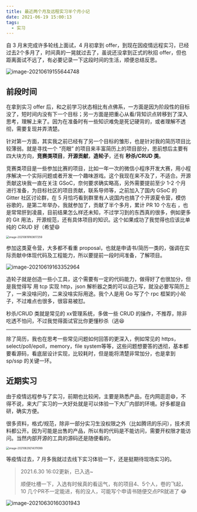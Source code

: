 ```yaml
---
title: 最近两个月及远程实习半个月小记
date: 2021-06-19 15:00:13
tags:
  - 实习
---
```


自 3 月末完成许多轮线上面试，4 月初拿到 offer，到现在因疫情远程实习，已经过去2个多月了，时间真的一晃就过去了，虽说还没拿到正式的秋招 offer，但也距离面试不远了，有必要记录一下这段时间的生活，顺便总结反思。

![image-20210619155644748](https://blogimagee.oss-cn-beijing.aliyuncs.com/images/image-20210619155644748.png)

## 前段时间

在拿到实习 offer 后，和之前学习状态相比有点佛系，一方面是因为阶段性的目标没了，短时间内没有下一个目标；另一方面是把重心从看/背知识点转移到了深入思考，理解上来了。因为在准备时有一些知识难免是死记硬背的，或者理解不透彻，需要复现并弄清楚。

针对第一方面，其实我之前已经有了另一个目标的雏形，也是针对我的简历项目比较薄弱。就是寻找一个  “亮眼” 的项目来丰富简历上的项目部分，思前想后主要有四大块方向，**竞赛类项目**，**开源贡献**，**造轮子**，还有 **秒杀/CRUD 类**。

竞赛类项目是一些参加比赛的项目，比如一年一次的微信小程序开发大赛，用小程序解决一个实际问题或者开发一个趣味游戏。这个我现在来不及了，不适合。开源贡献这块我一直在关注 GSoC，奈何要求确实略高，另外需要提前至少 1-2 个月进行准备，为目标社区的项目贡献，联系导师等，之前加入了国内 GSoC 的 Gitter 社区讨论群，在 5 月恰巧看到群里有人说国内也搞了个开源夏令营，模仿谷歌的，是第二年举办，我就参加了，贡献了半个多月，累计 PR 10 个左右 ，也是常常肝到凌晨，目前结果怎么样还未知，不过学习到的东西真的很多，例如更多的 Git 用法，开源规范，还有具体项目的知识。这个如果成功了我觉得也应该比单纯的 CRUD 好（希望:smile:

<img src="https://blogimagee.oss-cn-beijing.aliyuncs.com/images/image-20210619163617259.png" alt="image-20210619163617259" style="zoom:50%;" />

参加这类夏令营，大多都不看重 proposal，也就是申请书/简历一类的，强调在实际贡献中体现代码及工程能力，所以要提前一段时间准备，了解项目。

![image-20210619163352964](https://blogimagee.oss-cn-beijing.aliyuncs.com/images/image-20210619163352964.png)

造轮子就是创造一些小工具，这个需要有一定的代码能力，做得好了也很加分，但是我觉得写 用 tcp 实现 http，json 解析器之类的可以自己写，就没必要写简历上了，一来没啥问的，二来没啥实际用途。我个人是用 Go 写了个 rpc 框架的小轮子，不过难点也很多，很容易被怼。

秒杀/CRUD 类就是常见的 xx管理系统，多做一些 CRUD 的操作，不推荐，除非吃透不怕问，不过我觉得面试官比你更懂秒杀（​逃:satisfied:

---

除了简历，我也在思考一些常见问题如何回答的更深入，例如常见的 https，select/poll/epoll，memory，file system等等，这些问题想要答的透彻，基本都要看源码，看底层设计实现，比较耗时，但是能将清楚非常加分，也是拿到  sp/ssp 的关键一环。

## 近期实习

由于疫情远程参与了实习，前期也比较闲，主要是熟悉产品，在内网逛逛:smile:，不得不说，来大厂实习的一大好处就是可以体验一下大厂内部的环境。好多都是自研，确实方便。

很多资料，格式/规范，除非一部分实习生没权限之外（比如腾讯的乐问），技术资料都公开。因为可能是出售的产品，所以有的代码是不能访问，需要开权限才能访问。当然内部开源的工具的源码还是随便看的。

<img src="https://blogimagee.oss-cn-beijing.aliyuncs.com/images/image-20210629214311099.png" alt="image-20210629214311099" style="zoom:50%;" />

等疫情过去，7 月多我就过去线下实习体验一下，还是挺期待现场实习的。

> 2021.6.30 16:02更新，已入选~
>
> 顺便吐槽一下，入选有时候真的看运气，有的项目4、5个人，卷的飞起，10 几个PR不一定能进，有的没人，可能写个申请书随便交点PR就进了 :joy:

![image-20210630160301943](https://blogimagee.oss-cn-beijing.aliyuncs.com/images/image-20210630160301943.png)



















